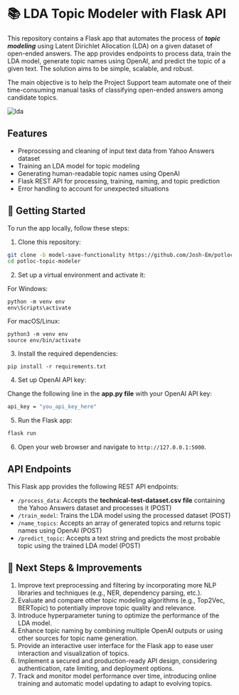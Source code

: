 # 📚 LDA Topic Modeler with Flask API

This repository contains a Flask app that automates the process of _**topic modeling**_ using Latent Dirichlet Allocation (LDA) on a given dataset of open-ended answers. The app provides endpoints to process data, train the LDA model, generate topic names using OpenAI, and predict the topic of a given text. The solution aims to be simple, scalable, and robust.

The main objective is to help the Project Support team automate one of their time-consuming manual tasks of classifying open-ended answers among candidate topics.

![lda](https://github.com/Josh-Em/potloc-topic-modeler/assets/98699929/e0574c61-b521-4ca6-ac54-973f092b99ae)

## Features

- Preprocessing and cleaning of input text data from Yahoo Answers dataset
- Training an LDA model for topic modeling
- Generating human-readable topic names using OpenAI
- Flask REST API for processing, training, naming, and topic prediction
- Error handling to account for unexpected situations

## 🚀 Getting Started

To run the app locally, follow these steps:

1. Clone this repository:

```bash
git clone -b model-save-functionality https://github.com/Josh-Em/potloc-topic-modeler.git
cd potloc-topic-modeler
```

2. Set up a virtual environment and activate it:

For Windows:
```
python -m venv env
env\Scripts\activate
```

For macOS/Linux:
```
python3 -m venv env
source env/bin/activate
```

3. Install the required dependencies:

```
pip install -r requirements.txt
```

4. Set up OpenAI API key:

Change the following line in the **app.py file** with your OpenAI API key:

```bash
api_key = "you_api_key_here"
```

5. Run the Flask app:

```bash
flask run
```

6. Open your web browser and navigate to `http://127.0.0.1:5000`.
   
## API Endpoints

This Flask app provides the following REST API endpoints:

- `/process_data`: Accepts the **technical-test-dataset.csv file** containing the Yahoo Answers dataset and processes it (POST)
- `/train_model`: Trains the LDA model using the processed dataset (POST)
- `/name_topics`: Accepts an array of generated topics and returns topic names using OpenAI (POST)
- `/predict_topic`: Accepts a text string and predicts the most probable topic using the trained LDA model (POST)

## 🔨 Next Steps & Improvements

1. Improve text preprocessing and filtering by incorporating more NLP libraries and techniques (e.g., NER, dependency parsing, etc.).
2. Evaluate and compare other topic modeling algorithms (e.g., Top2Vec, BERTopic) to potentially improve topic quality and relevance.
3. Introduce hyperparameter tuning to optimize the performance of the LDA model.
4. Enhance topic naming by combining multiple OpenAI outputs or using other sources for topic name generation.
5. Provide an interactive user interface for the Flask app to ease user interaction and visualization of topics.
6. Implement a secured and production-ready API design, considering authentication, rate limiting, and deployment options.
7. Track and monitor model performance over time, introducing online training and automatic model updating to adapt to evolving topics.
